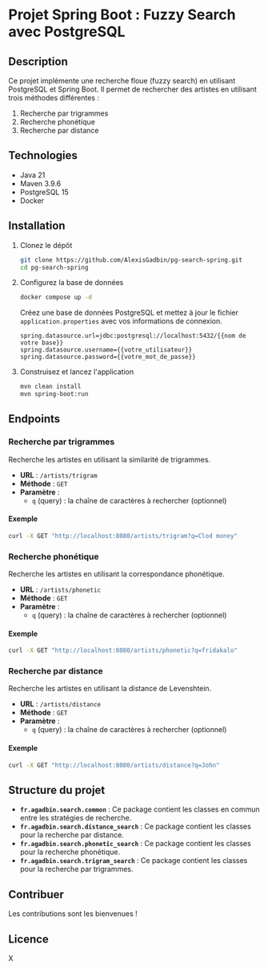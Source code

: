 # Projet Spring Boot : Fuzzy Search avec PostgreSQL

## Description

Ce projet implémente une recherche floue (fuzzy search) en utilisant PostgreSQL et Spring Boot. Il permet de rechercher des artistes en utilisant trois méthodes différentes :
1. Recherche par trigrammes
2. Recherche phonétique
3. Recherche par distance

## Technologies

- Java 21
- Maven 3.9.6
- PostgreSQL 15
- Docker

## Installation

1. Clonez le dépôt

    ```bash
    git clone https://github.com/AlexisGadbin/pg-search-spring.git
    cd pg-search-spring
    ```

2. Configurez la base de données
    ```bash
    docker compose up -d
    ```

    Créez une base de données PostgreSQL et mettez à jour le fichier `application.properties` avec vos informations de connexion.

    ```properties
    spring.datasource.url=jdbc:postgresql://localhost:5432/{{nom de votre base}}
    spring.datasource.username={{votre_utilisateur}}
    spring.datasource.password={{votre_mot_de_passe}}
    ```

3. Construisez et lancez l'application

    ```bash
    mvn clean install
    mvn spring-boot:run
    ```

## Endpoints

### Recherche par trigrammes

Recherche les artistes en utilisant la similarité de trigrammes.

- **URL** : `/artists/trigram`
- **Méthode** : `GET`
- **Paramètre** :
  - `q` (query) : la chaîne de caractères à rechercher (optionnel)

#### Exemple

```sh
curl -X GET "http://localhost:8080/artists/trigram?q=Clod money"
```

### Recherche phonétique

Recherche les artistes en utilisant la correspondance phonétique.

- **URL** : `/artists/phonetic`
- **Méthode** : `GET`
- **Paramètre** :
  - `q` (query) : la chaîne de caractères à rechercher (optionnel)

#### Exemple

```sh
curl -X GET "http://localhost:8080/artists/phonetic?q=fridakalo"
```

### Recherche par distance

Recherche les artistes en utilisant la distance de Levenshtein.

- **URL** : `/artists/distance`
- **Méthode** : `GET`
- **Paramètre** :
  - `q` (query) : la chaîne de caractères à rechercher (optionnel)

#### Exemple

```sh
curl -X GET "http://localhost:8080/artists/distance?q=John"
```

## Structure du projet

- **`fr.agadbin.search.common`** : Ce package contient les classes en commun entre les stratégies de recherche.
- **`fr.agadbin.search.distance_search`** : Ce package contient les classes pour la recherche par distance.
- **`fr.agadbin.search.phonetic_search`** : Ce package contient les classes pour la recherche phonétique.
- **`fr.agadbin.search.trigram_search`** : Ce package contient les classes pour la recherche par trigrammes.

## Contribuer

Les contributions sont les bienvenues ! 

## Licence

X
